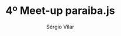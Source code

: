 ---
title: "4º Meet-up paraiba.js"
slug: 4-meetup-pbjs
layout: post
categories:
- flyer
description: "Quarto Meetup do Paraiba.js"
author: Sérgio Vilar
local: FPB - Faculdade Internacional da Paraíba
horario: 19hs ~ 22hs
data: 28/05/2014
endereco: Rua Monsenhor Leal 512 Centro João Pessoa PB
facebook_album: 746025102116791
livestream: https://new.livestream.com/accounts/8645600/events/3043084
videos: 52252383/52260220
passed: 1
---